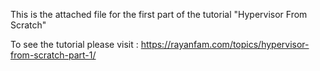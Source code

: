 This is the attached file for the first part of the tutorial "Hypervisor From Scratch"

To see the tutorial please visit : https://rayanfam.com/topics/hypervisor-from-scratch-part-1/
